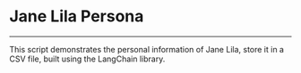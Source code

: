 # Jane Lila Persona
---

This script demonstrates the personal information of Jane Lila, store it in a CSV file, built using the LangChain library. 
